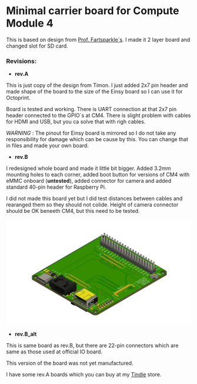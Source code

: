 # Minimal carrier board for Compute Module 4

This is based on design from [Prof. Fartsparkle´s](https://hackaday.io/project/175832-minimal-raspberry-pi-cm-4-carrier). I made it 2 layer board and changed slot for SD card. 

### Revisions:

- **rev.A**

This is just copy of the design from Timon. I just added 2x7 pin header and made shape of the board to the size of the Einsy board so I can use it for Octoprint. 

Board is tested and working. There is UART connection at that 2x7 pin header connected to the GPIO´s at CM4. There is slight problem with cables for HDMI and USB, but you ca solve that with righ cables.  

*WARNING* : The pinout for Einsy board is mirrored so I do not take any responsibility for damage which can be cause by this. You can change that in files and made your own board.

- **rev.B**

I redesigned whole board and made it little bit bigger. Added 3.2mm mounting holes to each corner, added boot button for versions of CM4 with eMMC onboard (**untested**), added connector for camera and added standard 40-pin header for Raspberry Pi.

I did not made this board yet but I did test distances between cables and rearanged them so they should not colide. Height of camera connector should be OK beneeth CM4, but this need to be tested. 

![](https://github.com/dronecz/Minimal_carrier_board_for_CM4/blob/main/images/img_A.png)


- **rev.B_alt**

This is same board as rev.B, but there are 22-pin connectors which are same as those used at official IO board. 

This version of the board was not yet manufactured.  

I have some rev.A boards which you can buy at my [Tindie](https://www.tindie.com/products/dronecz/minimal-carrier-board-for-compute-module-4/) store. 
